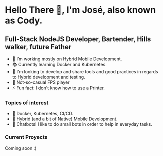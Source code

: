 # Hello There 👋, I'm José, also known as Cody.

## Full-Stack NodeJS Developer, Bartender, Hills walker, future Father
- 🔭 I’m working mostly on Hybrid Mobile Development.
- 📚 Currently learning Docker and Kubernetes.
- 🌱 I'm looking to develop and share tools and good practices in regards to Hybrid development and testing.
- 👾 Not-so-casual FPS player
- ⚡ Fun fact: I don't know how to use a Printer.

### Topics of interest
- 🐳 Docker, Kubernetes, CI/CD.
- 📱  Hybrid (and a bit of Native) Mobile Development.
- 🤖 Chatbots! I like to do small bots in order to help in everyday tasks.

### Current Proyects
Coming soon :)
